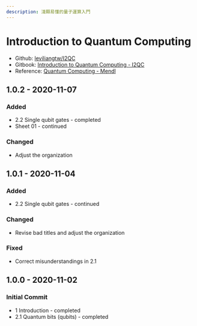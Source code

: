 ```yaml
---
description: 淺顯易懂的量子運算入門
---
```


# Introduction to Quantum Computing

* Github: [leviliangtw/I2QC](https://github.com/leviliangtw/I2QC)
* Gitbook: [Introduction to Quantum Computing - I2QC](https://leviliangtw.gitbook.io/i2qc/)
* Reference: [Quantum Computing - Mendl](https://www5.in.tum.de/\~quanTUMcomputing/)

## 1.0.2 - 2020-11-07

### Added

* 2.2 Single qubit gates - completed
* Sheet 01 - continued

### **Changed**

* Adjust the organization

## 1.0.1 - 2020-11-04

### Added

* 2.2 Single qubit gates - continued

### **Changed**

* Revise bad titles and adjust the organization

### Fixed

* Correct misunderstandings in 2.1

## 1.0.0 - 2020-11-02

### Initial Commit

* 1 Introduction - completed
* 2.1 Quantum bits (qubits) - completed
